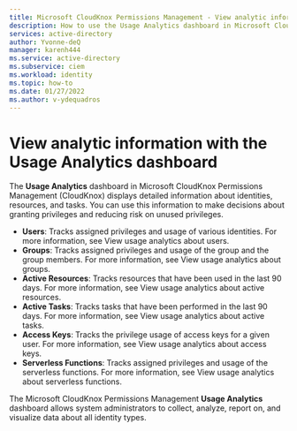 ```yaml
---
title: Microsoft CloudKnox Permissions Management - View analytic information with the Usage Analytics dashboard
description: How to use the Usage Analytics dashboard in Microsoft CloudKnox Permissions Management to view details about users, groups, active resources, active tasks, access keys, and serverless functions.
services: active-directory
author: Yvonne-deQ
manager: karenh444
ms.service: active-directory
ms.subservice: ciem
ms.workload: identity
ms.topic: how-to
ms.date: 01/27/2022
ms.author: v-ydequadros
---
```


# View analytic information with the Usage Analytics dashboard

The **Usage Analytics** dashboard in Microsoft CloudKnox Permissions Management (CloudKnox) displays detailed information about identities, resources, and tasks. You can use this information to make decisions about granting privileges and reducing risk on unused privileges.

<!---Add link.(https://azure/active-directory/cloud-infrastructure-entitlement-management/cloudknox-ui-usage-analytics.html)--->

- **Users**: Tracks assigned privileges and usage of various identities. For more information, see View usage analytics about users.
    <!---Add link.(https://azure/active-directory/cloud-infrastructure-entitlement-management/cloudknox-usage-analytics-users.html)--->
- **Groups**: Tracks assigned privileges and usage of the group and the group members.  For more information, see View usage analytics about groups.
    <!---Add link.(https://azure/active-directory/cloud-infrastructure-entitlement-management/cloudknox-usage-analytics-groups.html)--->
- **Active Resources**: Tracks resources that have been used in the last 90 days.  For more information, see View usage analytics about active resources.
    <!---Add link. (https://azure/active-directory/cloud-infrastructure-entitlement-management/cloudknox-usage-analytics-active-resources.html--->
- **Active Tasks**: Tracks tasks that have been performed in the last 90 days.  For more information, see View usage analytics about active tasks.
    <!---Add link. (https://azure/active-directory/cloud-infrastructure-entitlement-management/cloudknox-usage-analytics-active-tasks.html)--->
- **Access Keys**: Tracks the privilege usage of access keys for a given user.  For more information, see View usage analytics about access keys.
    <!---Add link. (https://azure/active-directory/cloud-infrastructure-entitlement-management/cloudknox-usage-analytics-access-keys.html)--->
- **Serverless Functions**: Tracks assigned privileges and usage of the serverless functions.  For more information, see View usage analytics about serverless functions.
    <!---Add link.(https://azure/active-directory/cloud-infrastructure-entitlement-management/cloudknox-usage-analytics-serverless-functions.html)--->

The Microsoft CloudKnox Permissions Management **Usage Analytics** dashboard allows system administrators to collect, analyze, report on, and visualize data about all identity types.

<!---## Next steps--->

<!---Add link: To find out more about the Usage Analytics dashboard, see [The Usage Analytics dashboard](https://azure/active-directory/cloud-infrastructure-entitlement-management/cloudknox-ui-usage-analytics.html).--->
<!---Add link: To find out more about the Usage Analytics explorers, see [The Usage Analytics explorers](https://azure/active-directory/cloud-infrastructure-entitlement-management/cloudknox-usage-analytics-explorers.html).--->

